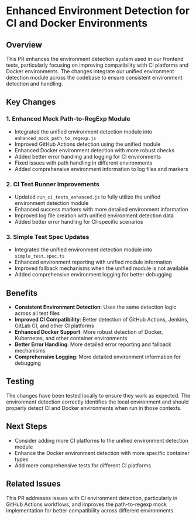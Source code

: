 # Enhanced Environment Detection for CI and Docker Environments

## Overview

This PR enhances the environment detection system used in our frontend tests,
particularly focusing on improving compatibility with CI platforms and Docker environments. The changes integrate our unified environment detection module across the codebase to ensure consistent environment detection and handling.

## Key Changes

### 1. Enhanced Mock Path-to-RegExp Module

- Integrated the unified environment detection module into `enhanced_mock_path_to_regexp.js`
- Improved GitHub Actions detection using the unified module
- Enhanced Docker environment detection with more robust checks
- Added better error handling and logging for CI environments
- Fixed issues with path handling in different environments
- Added comprehensive environment information to log files and markers

### 2. CI Test Runner Improvements

- Updated `run_ci_tests_enhanced.js` to fully utilize the unified environment detection module
- Enhanced success markers with more detailed environment information
- Improved log file creation with unified environment detection data
- Added better error handling for CI-specific scenarios

### 3. Simple Test Spec Updates

- Integrated the unified environment detection module into `simple_test.spec.ts`
- Enhanced environment reporting with unified module information
- Improved fallback mechanisms when the unified module is not available
- Added comprehensive environment logging for better debugging

## Benefits

- **Consistent Environment Detection**: Uses the same detection logic across all test files
- **Improved CI Compatibility**: Better detection of GitHub Actions,
Jenkins,
GitLab CI,
and other CI platforms
- **Enhanced Docker Support**: More robust detection of Docker,
Kubernetes,
and other container environments
- **Better Error Handling**: More detailed error reporting and fallback mechanisms
- **Comprehensive Logging**: More detailed environment information for debugging

## Testing

The changes have been tested locally to ensure they work as expected. The environment detection correctly identifies the local environment and should properly detect CI and Docker environments when run in those contexts.

## Next Steps

- Consider adding more CI platforms to the unified environment detection module
- Enhance the Docker environment detection with more specific container types
- Add more comprehensive tests for different CI platforms

## Related Issues

This PR addresses issues with CI environment detection,
particularly in GitHub Actions workflows,
and improves the path-to-regexp mock implementation for better compatibility across different environments.
